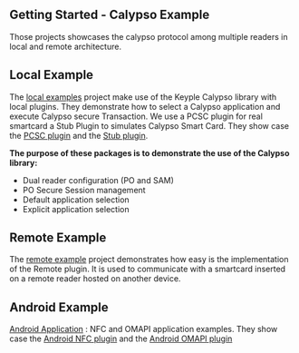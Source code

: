 Getting Started - Calypso Example
---
Those projects showcases the calypso protocol among multiple readers in local and remote architecture.  

## Local Example
The [local examples](/java/example/calypso/local) project make use of the Keyple Calypso library with local plugins. They demonstrate how to select a Calypso application and execute Calypso secure Transaction. We use a PCSC plugin for real smartcard a Stub Plugin to simulates Calypso Smart Card. They show case the [PCSC plugin](/java/keyple-plugin/pcsc) and the [Stub plugin](/java/keyple-plugin/stub). 
    
**The purpose of these packages is to demonstrate the use of the Calypso library:**

  * Dual reader configuration (PO and SAM)
  * PO Secure Session management
  * Default application selection
  * Explicit application selection

## Remote Example
The [remote example](/java/example/calypso/remote) project demonstrates how easy is the implementation of the Remote plugin. It is used to communicate with a smartcard inserted on a remote reader hosted on another device.

## Android Example
[Android Application](/java/example/calypso/android) : NFC and OMAPI application examples. They show case the [Android NFC plugin](/android/keyple-plugin/android-nfc) and the [Android OMAPI plugin](/android/keyple-plugin/android-omapi)
